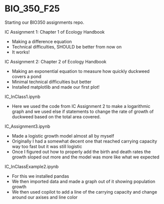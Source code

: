 # BIO_350_F25

Starting our BIO350 assignments repo.

IC Assignment 1: Chapter 1 of Ecology Handbook
- Making a difference equation
- Technical difficulties, SHOULD be better from now on
- It works!

IC Assignment 2: Chapter 2 of Ecology Handbook
- Making an exponential equation to measure how quickly duckweed covers a pond
- Minimal technical difficulties but better
- Installed matplotlib and made our first plot!

IC_InClass1.ipynb
- Here we used the code from IC Assignment 2 to make a logarithmic graph and we used else if statements to change the rate of growth of duckweed based on the total area covered.

IC_Assignment3.ipynb
- Made a logistic growth model almost all by myself
- Originally I had a somewhat decent one that reached carrying capacity way too fast but it was still logistic
- Once I figured out how to properly add the birth and death rates the growth sloped out more and the model was more like what we expected

IC_InClassExample2.ipynb
- For this we installed pandas
- We then imported data and made a graph out of it showing population growth
- We then used copilot to add a line of the carrying capacity and change around our axises and line color